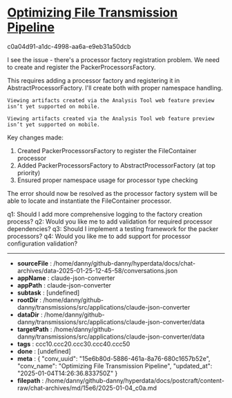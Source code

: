 # [Optimizing File Transmission Pipeline](https://claude.ai/chat/15e6b80d-5886-461a-8a76-680c1657b52e)

c0a04d91-a1dc-4998-aa6a-e9eb31a50dcb

 I see the issue - there's a processor factory registration problem. We need to create and register the PackerProcessorsFactory.

<antThinking>This requires adding a processor factory and registering it in AbstractProcessorFactory. I'll create both with proper namespace handling.</antThinking>
```
Viewing artifacts created via the Analysis Tool web feature preview isn’t yet supported on mobile.
```


```
Viewing artifacts created via the Analysis Tool web feature preview isn’t yet supported on mobile.
```



Key changes made:

1. Created PackerProcessorsFactory to register the FileContainer processor
2. Added PackerProcessorsFactory to AbstractProcessorFactory (at top priority)
3. Ensured proper namespace usage for processor type checking

The error should now be resolved as the processor factory system will be able to locate and instantiate the FileContainer processor.

q1: Should I add more comprehensive logging to the factory creation process?
q2: Would you like me to add validation for required processor dependencies?
q3: Should I implement a testing framework for the packer processors?
q4: Would you like me to add support for processor configuration validation?

---

* **sourceFile** : /home/danny/github-danny/hyperdata/docs/chat-archives/data-2025-01-25-12-45-58/conversations.json
* **appName** : claude-json-converter
* **appPath** : claude-json-converter
* **subtask** : [undefined]
* **rootDir** : /home/danny/github-danny/transmissions/src/applications/claude-json-converter
* **dataDir** : /home/danny/github-danny/transmissions/src/applications/claude-json-converter/data
* **targetPath** : /home/danny/github-danny/transmissions/src/applications/claude-json-converter/data
* **tags** : ccc10.ccc20.ccc30.ccc40.ccc50
* **done** : [undefined]
* **meta** : {
  "conv_uuid": "15e6b80d-5886-461a-8a76-680c1657b52e",
  "conv_name": "Optimizing File Transmission Pipeline",
  "updated_at": "2025-01-04T14:26:36.833750Z"
}
* **filepath** : /home/danny/github-danny/hyperdata/docs/postcraft/content-raw/chat-archives/md/15e6/2025-01-04_c0a.md